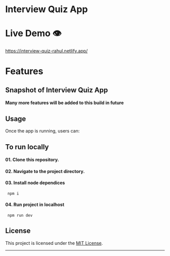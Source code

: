 # Interview Quiz App

# Live Demo 👁️

https://interview-quiz-rahul.netlify.app/

# Features

## Snapshot of Interview Quiz App

#### Many more features will be added to this build in future

## Usage

Once the app is running, users can:

## To run locally

#### 01. Clone this repository.

#### 02. Navigate to the project directory.

#### 03. Install node dependices

```npm
 npm i
```

#### 04. Run project in localhost

```npm
 npm run dev
```

## License

This project is licensed under the [MIT License](LICENSE).

---
